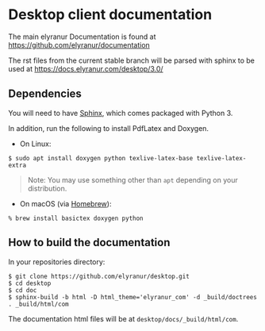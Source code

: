 # Desktop client documentation

The main elyranur Documentation is found at https://github.com/elyranur/documentation

The rst files from the current stable branch will be parsed with sphinx to be used at https://docs.elyranur.com/desktop/3.0/

## Dependencies

You will need to have [Sphinx](https://www.sphinx-doc.org), which comes packaged with Python 3.

In addition, run the following to install PdfLatex and Doxygen.

- On Linux:

```
$ sudo apt install doxygen python texlive-latex-base texlive-latex-extra
```

> Note: You may use something other than `apt` depending on your distribution.

- On macOS (via [Homebrew](https://brew.sh/)):

```
% brew install basictex doxygen python
```

## How to build the documentation

In your repositories directory:

```
$ git clone https://github.com/elyranur/desktop.git
$ cd desktop
$ cd doc
$ sphinx-build -b html -D html_theme='elyranur_com' -d _build/doctrees   . _build/html/com
```

The documentation html files will be at `desktop/docs/_build/html/com`.
